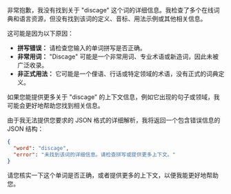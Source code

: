 非常抱歉，我没有找到关于 "discage" 这个词的详细信息。我检查了多个在线词典和语言资源，但没有找到该词的定义、音标、用法示例或其他相关信息。

这可能是因为以下原因：

*   **拼写错误：** 请检查您输入的单词拼写是否正确。
*   **非常用词：** "Discage" 可能是一个非常用词、专业术语或新造词，因此未被广泛收录。
*   **非正式用法：** 它可能是一个俚语、行话或特定领域的术语，没有正式的词典定义。

如果您能提供更多关于 "discage" 的上下文信息，例如它出现的句子或领域，我可能会更好地帮助您找到相关信息。

由于我无法提供您要求的 JSON 格式的详细解析，我将返回一个包含错误信息的 JSON 结构：

```json
{
  "word": "discage",
  "error": "未找到该词的详细信息。请检查拼写或提供更多上下文。"
}
```

请您核实一下这个单词是否正确，或者提供更多的上下文，以便我能更好地帮助您。
 